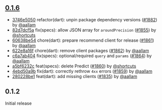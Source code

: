 ## [0.1.6](https://github.com/algolia/algoliasearch-client-dart/compare/0.1.2...0.1.6)

- [3746e5050](https://github.com/algolia/api-clients-automation/commit/3746e5050) refactor(dart): unpin package dependency versions ([#1882](https://github.com/algolia/api-clients-automation/pull/1882)) by [@aallam](https://github.com/aallam/)
- [82d7dcf5a](https://github.com/algolia/api-clients-automation/commit/82d7dcf5a) fix(specs): allow JSON array for `aroundPrecision` ([#1855](https://github.com/algolia/api-clients-automation/pull/1855)) by [@shortcuts](https://github.com/shortcuts/)
- [60638be54](https://github.com/algolia/api-clients-automation/commit/60638be54) chore(dart): prepare recommend client for release ([#1861](https://github.com/algolia/api-clients-automation/pull/1861)) by [@aallam](https://github.com/aallam/)
- [622e8a16f](https://github.com/algolia/api-clients-automation/commit/622e8a16f) chore(dart): remove client packages ([#1862](https://github.com/algolia/api-clients-automation/pull/1862)) by [@aallam](https://github.com/aallam/)
- [c6a7ab404](https://github.com/algolia/api-clients-automation/commit/c6a7ab404) fix(specs): optional/required `query` and `params` ([#1864](https://github.com/algolia/api-clients-automation/pull/1864)) by [@aallam](https://github.com/aallam/)
- [a5bf6232c](https://github.com/algolia/api-clients-automation/commit/a5bf6232c) feat(specs): delete Predict ([#1860](https://github.com/algolia/api-clients-automation/pull/1860)) by [@shortcuts](https://github.com/shortcuts/)
- [4ebd50a9b](https://github.com/algolia/api-clients-automation/commit/4ebd50a9b) fix(dart): correctly rethrow `4xx` errors ([#1859](https://github.com/algolia/api-clients-automation/pull/1859)) by [@aallam](https://github.com/aallam/)
- [280228be1](https://github.com/algolia/api-clients-automation/commit/280228be1) feat(dart): add missing clients ([#1835](https://github.com/algolia/api-clients-automation/pull/1835)) by [@aallam](https://github.com/aallam/)

## 0.1.2

Initial release